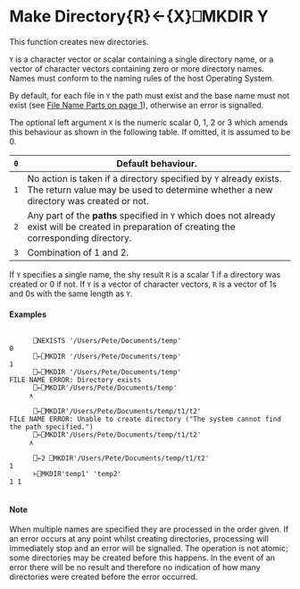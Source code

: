 




<h1 class="heading"><span class="name">Make Directory</span><span class="command">{R}←{X}⎕MKDIR Y</span></h1>

This function creates new directories.


`Y` is a character vector or scalar containing a single directory name, or a vector of character vectors containing zero or more directory names. Names must conform to the naming rules of the host Operating System.


By default, for each file in `Y` the path must exist and the base name must not exist (see [File Name Parts on page 1](nparts.md)), otherwise an error is signalled.




The optional left argument `X` is the numeric scalar 0, 1, 2 or 3 which amends this behaviour as shown in the following table. If omitted, it is assumed to be 0.


| `0` | Default behaviour. |
| --- | ---  |
| `1` | No action is taken if a directory specified by `Y` already exists. The return value may be used to determine whether a new directory was created or not. |
| `2` | Any part of the **paths** specified in `Y` which does not already exist will be created in preparation of creating the corresponding directory. |
| `3` | Combination of 1 and 2. |



If `Y` specifies a single name, the shy result `R` is a scalar 1 if a directory was created or 0 if not. If `Y` is a vector of character vectors, `R` is a vector of 1s and 0s with the same length as `Y`.

#### Examples
```apl

      ⎕NEXISTS '/Users/Pete/Documents/temp'
0
      ⎕←⎕MKDIR '/Users/Pete/Documents/temp'
1
      ⎕←⎕MKDIR '/Users/Pete/Documents/temp'
FILE NAME ERROR: Directory exists
      ⎕←⎕MKDIR'/Users/Pete/Documents/temp'
     ∧

      ⎕←⎕MKDIR'/Users/Pete/Documents/temp/t1/t2'
FILE NAME ERROR: Unable to create directory ("The system cannot find the path specified.")
      ⎕←⎕MKDIR'/Users/Pete/Documents/temp/t1/t2'
     ∧

      ⎕←2 ⎕MKDIR'/Users/Pete/Documents/temp/t1/t2'
1
      ⊢⎕MKDIR'temp1' 'temp2'
1 1


```

#### Note


When multiple names are specified they are processed in the order given. If an error occurs at any point whilst creating directories, processing will immediately stop and an error will be signalled. The operation is not atomic; some directories may be created before this happens. In the event of an error there will be no result and therefore no indication of how many directories were created before the error occurred.


